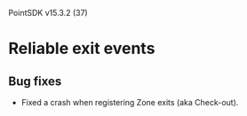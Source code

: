 PointSDK v15.3.2 (37)
# Reliable exit events

## Bug fixes
- Fixed a crash when registering Zone exits (aka Check-out).
